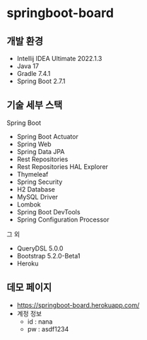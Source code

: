 # springboot-board

## 개발 환경
* Intellij IDEA Ultimate 2022.1.3
* Java 17
* Gradle 7.4.1
* Spring Boot 2.7.1

## 기술 세부 스택
Spring Boot

* Spring Boot Actuator
* Spring Web
* Spring Data JPA
* Rest Repositories
* Rest Repositories HAL Explorer
* Thymeleaf
* Spring Security
* H2 Database
* MySQL Driver
* Lombok
* Spring Boot DevTools
* Spring Configuration Processor

그 외
* QueryDSL 5.0.0
* Bootstrap 5.2.0-Beta1
* Heroku

## 데모 페이지
* https://springboot-board.herokuapp.com/
* 계정 정보
   * id : nana
   * pw : asdf1234
